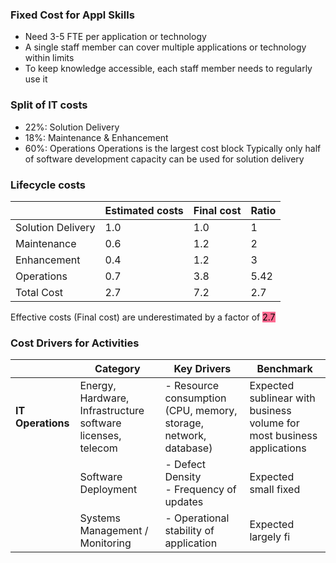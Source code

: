 ### Fixed Cost for Appl Skills
- Need 3-5 FTE per application or technology 
- A single staff member can cover multiple applications or technology within limits
- To keep knowledge accessible, each staff member needs to regularly use it
### Split of IT costs
- $22\%$: Solution Delivery
- $18\%$: Maintenance & Enhancement
- $60\%$: Operations
Operations is the largest cost block 
Typically only half of software development capacity can be used for solution delivery

### Lifecycle costs
|                   | Estimated costs | Final cost | Ratio |
| ----------------- | --------------- | ---------- | ----- |
| Solution Delivery | 1.0             | 1.0        | 1     |
| Maintenance       | 0.6             | 1.2        | 2     |
| Enhancement       | 0.4             | 1.2        | 3     |
| Operations        | 0.7             | 3.8        | 5.42  |
| Total Cost        | 2.7             | 7.2        | 2.7   |
Effective costs (Final cost) are underestimated by a factor of <mark style="background: #FF5582DD;">2.7</mark>



### Cost Drivers for Activities
|                   | Category                                                    | Key Drivers                                                      | Benchmark                                                              |
| ----------------- | ----------------------------------------------------------- | ---------------------------------------------------------------- | ---------------------------------------------------------------------- |
| **IT Operations** | Energy, Hardware, Infrastructure software licenses, telecom | - Resource consumption (CPU, memory, storage, network, database) | Expected sublinear with business volume for most business applications |
|                   | Software Deployment                                         | - Defect Density<br>- Frequency of updates                       | Expected small fixed                                                   |
|                   | Systems Management / Monitoring                             | - Operational stability of application                           | Expected largely fi                                                    |